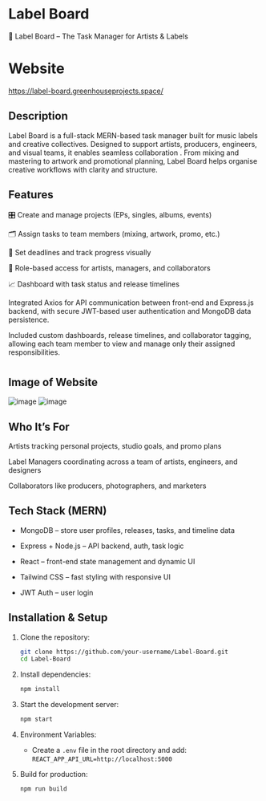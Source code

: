 # Label Board

🎵 Label Board – The Task Manager for Artists & Labels

# Website

https://label-board.greenhouseprojects.space/

## Description

Label Board is a full-stack MERN-based task manager built for music labels and creative collectives. Designed to support artists, producers, engineers, and visual teams, it enables seamless collaboration . From mixing and mastering to artwork and promotional planning, Label Board helps organise creative workflows with clarity and structure.

## Features

🎛️ Create and manage projects (EPs, singles, albums, events)

🗂️ Assign tasks to team members (mixing, artwork, promo, etc.)

📅 Set deadlines and track progress visually

👥 Role-based access for artists, managers, and collaborators

📈 Dashboard with task status and release timelines

Integrated Axios for API communication between front-end and Express.js backend, with secure JWT-based user authentication and MongoDB data persistence.

Included custom dashboards, release timelines, and collaborator tagging, allowing each team member to view and manage only their assigned responsibilities.

#

## Image of Website

![image](https://github.com/user-attachments/assets/38fa4d91-10a4-4e00-91e6-d4748cb1464e)
![image](https://github.com/user-attachments/assets/6be28e12-e7f2-4614-8d02-9ee0be92f54d)

## Who It’s For

Artists tracking personal projects, studio goals, and promo plans

Label Managers coordinating across a team of artists, engineers, and designers

Collaborators like producers, photographers, and marketers

## Tech Stack (MERN)

- MongoDB – store user profiles, releases, tasks, and timeline data

- Express + Node.js – API backend, auth, task logic

- React – front-end state management and dynamic UI

- Tailwind CSS – fast styling with responsive UI

- JWT Auth – user login

## Installation & Setup

1. Clone the repository:

   ```bash
   git clone https://github.com/your-username/Label-Board.git
   cd Label-Board

   ```

2. Install dependencies:

   ```bash
   npm install
   ```

3. Start the development server:

   ```bash
   npm start
   ```

4. Environment Variables:

   - Create a `.env` file in the root directory and add:
     `REACT_APP_API_URL=http://localhost:5000
`

5. Build for production:
   ```bash
   npm run build
   ```
